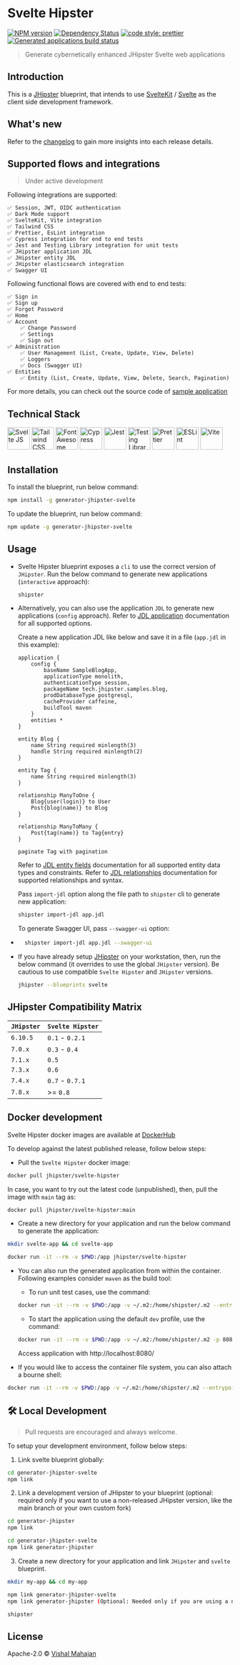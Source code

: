 # Svelte Hipster

[![NPM version][npm-image]][npm-url] [![Dependency Status][daviddm-image]][daviddm-url] [![code style: prettier][prettier-image]][prettier-url] [![Generated applications build status][github-actions-generated-applications]][github-actions-url]

> Generate cybernetically enhanced JHipster Svelte web applications

## Introduction

This is a [JHipster](https://www.jhipster.tech/) blueprint, that intends to use [SvelteKit](https://kit.svelte.dev/) / [Svelte](https://svelte.dev/) as the client side development framework.

## What's new

Refer to the [changelog](./CHANGELOG.md) to gain more insights into each release details.

## Supported flows and integrations

> Under active development

Following integrations are supported:

    ✅ Session, JWT, OIDC authentication
    ✅ Dark Mode support
    ✅ SvelteKit, Vite integration
    ✅ Tailwind CSS
    ✅ Prettier, EsLint integration
    ✅ Cypress integration for end to end tests
    ✅ Jest and Testing Library integration for unit tests
    ✅ JHipster application JDL
    ✅ JHipster entity JDL
    ✅ JHipster elasticsearch integration
    ✅ Swagger UI

Following functional flows are covered with end to end tests:

    ✅ Sign in
    ✅ Sign up
    ✅ Forgot Password
    ✅ Home
    ✅ Account
        ✅ Change Password
        ✅ Settings
        ✅ Sign out
    ✅ Administration
        ✅ User Management (List, Create, Update, View, Delete)
        ✅ Loggers
        ✅ Docs (Swagger UI)
    ✅ Entities
        ✅ Entity (List, Create, Update, View, Delete, Search, Pagination)

For more details, you can check out the source code of [sample application](https://github.com/jhipster/jhipster-sample-app-svelte)

## Technical Stack

<a href="https://svelte.dev" target="_blank" ><img alt="Svelte JS" height="50px" src="https://svelte.dev/svelte-logo-horizontal.svg"></a>
<a href="https://tailwindcss.com/" target="_blank" ><img alt="Tailwind CSS" height="50px" src="https://refactoringui.nyc3.cdn.digitaloceanspaces.com/tailwind-logo.svg"></a>
<a href="https://fontawesome.com/" target="_blank"><img alt="Font Awesome" height="50px" src="https://api.iconify.design/simple-icons:fontawesome.svg"></a>
<a href="https://www.cypress.io/" target="_blank" style="display:inline-block;" ><img alt="Cypress" height="50px" src="https://cloud.githubusercontent.com/assets/1268976/20607953/d7ae489c-b24a-11e6-9cc4-91c6c74c5e88.png"></a>
<a href="https://jestjs.io/" target="_blank" ><img alt="Jest" height="50px" src="https://api.iconify.design/logos:jest.svg"></a>
<a href="https://testing-library.com/" target="_blank"><img alt="Testing Library" height="50px" src="https://testing-library.com/img/octopus-128x128.png"></a>
<a href="https://prettier.io/" target="_blank"><img alt="Prettier" height="50px" src="https://raw.githubusercontent.com/prettier/prettier-logo/master/images/prettier-banner-dark.png"></a>
<a href="https://prettier.io/" target="_blank"><img alt="ESLint" height="50px" src="https://api.iconify.design/logos:eslint.svg"></a>
<a href="https://vitejs.dev/guide/" target="_blank"><img alt="Vite" height="50px" src="https://vitejs.dev/logo.svg"></a>

## Installation

To install the blueprint, run below command:

```bash
npm install -g generator-jhipster-svelte
```

To update the blueprint, run below command:

```bash
npm update -g generator-jhipster-svelte
```

## Usage

-   Svelte Hipster blueprint exposes a `cli` to use the correct version of `JHipster`. Run the below command to generate new applications (`interactive` approach):

    ```bash
    shipster
    ```

-   Alternatively, you can also use the application `JDL` to generate new applications (`config` approach). Refer to [JDL application](https://www.jhipster.tech/jdl/applications) documentation for all supported options.

    Create a new application JDL like below and save it in a file (`app.jdl` in this example):

    ```
    application {
        config {
            baseName SampleBlogApp,
            applicationType monolith,
            authenticationType session,
            packageName tech.jhipster.samples.blog,
            prodDatabaseType postgresql,
            cacheProvider caffeine,
            buildTool maven
        }
        entities *
    }

    entity Blog {
        name String required minlength(3)
        handle String required minlength(2)
    }

    entity Tag {
        name String required minlength(3)
    }

    relationship ManyToOne {
        Blog{user(login)} to User
        Post{blog(name)} to Blog
    }

    relationship ManyToMany {
        Post{tag(name)} to Tag{entry}
    }

    paginate Tag with pagination
    ```

    Refer to [JDL entity fields](https://www.jhipster.tech/jdl/entities-fields) documentation for all supported entity data types and constraints. Refer to [JDL relationships](https://www.jhipster.tech/managing-relationships/) documentation for supported relationships and syntax.

    Pass `import-jdl` option along the file path to `shipster` cli to generate new application:

    ```bash
    shipster import-jdl app.jdl
    ```

    To generate Swagger UI, pass `--swagger-ui` option:

-   ```bash
      shipster import-jdl app.jdl --swagger-ui
    ```

-   If you have already setup [JHipster](https://www.jhipster.tech/installation/) on your workstation, then, run the below command (it overrides to use the global `JHipster` version). Be cautious to use compatible `Svelte Hipster` and `JHipster` versions.

    ```bash
    jhipster --blueprints svelte
    ```

## JHipster Compatibility Matrix

| `JHipster` | `Svelte Hipster` |
| ---------- | ---------------- |
| `6.10.5`   | `0.1` - `0.2.1`  |
| `7.0.x`    | `0.3` - `0.4`    |
| `7.1.x`    | `0.5`            |
| `7.3.x`    | `0.6`            |
| `7.4.x`    | `0.7` - `0.7.1`  |
| `7.8.x`    | >= `0.8`         |

## Docker development

Svelte Hipster docker images are available at [DockerHub](https://hub.docker.com/r/jhipster/svelte-hipster)

To develop against the latest published release, follow below steps:

-   Pull the `Svelte Hipster` docker image:

```sh
docker pull jhipster/svelte-hipster
```

In case, you want to try out the latest code (unpublished), then, pull the image with `main` tag as:

```sh
docker pull jhipster/svelte-hipster:main
```

-   Create a new directory for your application and run the below command to generate the application:

```sh
mkdir svelte-app && cd svelte-app

docker run -it --rm -v $PWD:/app jhipster/svelte-hipster
```

-   You can also run the generated application from within the container. Following examples consider `maven` as the build tool:

    -   To run unit test cases, use the command:

    ```sh
    docker run -it --rm -v $PWD:/app -v ~/.m2:/home/shipster/.m2 --entrypoint ./mvnw jhipster/svelte-hipster clean test
    ```

    -   To start the application using the default `dev` profile, use the command:

    ```sh
    docker run -it --rm -v $PWD:/app -v ~/.m2:/home/shipster/.m2 -p 8080:8080 --entrypoint ./mvnw jhipster/svelte-hipster -DskipTests
    ```

    Access application with http://localhost:8080/

-   If you would like to access the container file system, you can also attach a bourne shell:

```sh
docker run -it --rm -v $PWD:/app -v ~/.m2:/home/shipster/.m2 --entrypoint sh jhipster/svelte-hipster
```

## 🛠️ Local Development

> Pull requests are encouraged and always welcome.

To setup your development environment, follow below steps:

1. Link svelte blueprint globally:

```bash
cd generator-jhipster-svelte
npm link
```

2. Link a development version of JHipster to your blueprint (optional: required only if you want to use a non-released JHipster version, like the main branch or your own custom fork)

```bash
cd generator-jhipster
npm link

cd generator-jhipster-svelte
npm link generator-jhipster
```

3. Create a new directory for your application and link `JHipster` and `svelte` blueprint.

```bash
mkdir my-app && cd my-app

npm link generator-jhipster-svelte
npm link generator-jhipster (Optional: Needed only if you are using a non-released JHipster version)

shipster

```

## License

Apache-2.0 © [Vishal Mahajan](https://twitter.com/vishal423)

[npm-image]: https://img.shields.io/npm/v/generator-jhipster-svelte.svg
[npm-url]: https://npmjs.org/package/generator-jhipster-svelte
[daviddm-image]: https://david-dm.org/jhipster/generator-jhipster-svelte.svg?theme=shields.io
[daviddm-url]: https://david-dm.org/jhipster/generator-jhipster-svelte
[prettier-image]: https://img.shields.io/badge/code_style-prettier-ff69b4.svg?style=flat-square
[prettier-url]: https://github.com/prettier/prettier
[github-actions-generated-applications]: https://github.com/jhipster/generator-jhipster-svelte/workflows/Svelte%20Generated%20Applications/badge.svg
[github-actions-url]: https://github.com/jhipster/generator-jhipster-svelte/actions
